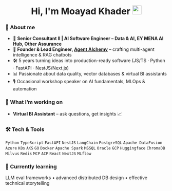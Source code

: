 <!-- Hi there  -->
<h1 align="center">Hi, I'm Moayad Khader <img src="https://media.giphy.com/media/hvRJCLFzcasrR4ia7z/giphy.gif" width="28"></h1>

### 💼 About me
- 🔭 **Senior Consultant II | AI Software Engineer – Data & AI, EY MENA AI Hub, Other Assurance**  
- 🧠 **Founder & Lead Engineer, [Agent Alchemy](https://github.com/Agent-Alchemy)** – crafting multi-agent intelligence & RAG chatbots  
- 🛠️ 5 years turning ideas into production-ready software (JS/TS · Python · FastAPI · NestJS/Next.js)  
- 📊 Passionate about data quality, vector databases & virtual BI assistants  
- 🎙️ Occasional workshop speaker on AI fundamentals, MLOps & automation  

### 🚀 What I’m working on
- **Virtual BI Assistant** – ask questions, get insights 📈  

### 🛠️ Tech & Tools
`Python` `TypeScript` `FastAPI` `NestJS` `LangChain` `PostgreSQL` `Apache DataFusion` `Azure` `K8s` `AKS` `GO` `Docker` 
`Apache Spark` `MSSQL` `Oracle` `GCP` `Huggingface` `ChromaDB` `Milvus` `Redis` `MCP` `ACP` `React` `NextJS` `MLflow`

### 🌱 Currently learning
LLM eval frameworks • advanced distributed DB design • effective technical storytelling
